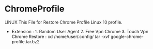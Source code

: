 # ChromeProfile
LINUX
This File for Restore Chrome Profile Linux 10 profile.
- Extension : 1. Random User Agent
              2. Free Vpn Chrome
              3. Touch Vpn Chrome
Restore : cd /home/user/.config/
          tar -xvf google-chrome-profile.tar.bz2
